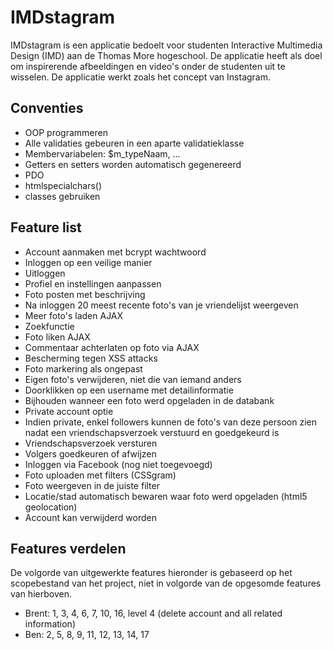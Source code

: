 # IMDstagram
IMDstagram is een applicatie bedoelt voor studenten Interactive Multimedia Design (IMD) aan de Thomas More hogeschool. De applicatie heeft als doel om inspirerende afbeeldingen en video's onder de studenten uit te wisselen. De applicatie werkt zoals het concept van Instagram.

## Conventies
- OOP programmeren
- Alle validaties gebeuren in een aparte validatieklasse
- Membervariabelen: $m_typeNaam, ...
- Getters en setters worden automatisch gegenereerd
- PDO
- htmlspecialchars()
- classes gebruiken

## Feature list
- Account aanmaken met bcrypt wachtwoord
- Inloggen op een veilige manier
- Uitloggen
- Profiel en instellingen aanpassen
- Foto posten met beschrijving
- Na inloggen 20 meest recente foto's van je vriendelijst weergeven
- Meer foto's laden AJAX
- Zoekfunctie
- Foto liken AJAX
- Commentaar achterlaten op foto via AJAX
- Bescherming tegen XSS attacks
- Foto markering als ongepast
- Eigen foto's verwijderen, niet die van iemand anders
- Doorklikken op een username met detailinformatie
- Bijhouden wanneer een foto werd opgeladen in de databank
- Private account optie
- Indien private, enkel followers kunnen de foto's van deze persoon zien nadat een vriendschapsverzoek verstuurd en goedgekeurd is
- Vriendschapsverzoek versturen
- Volgers goedkeuren of afwijzen
- Inloggen via Facebook (nog niet toegevoegd)
- Foto uploaden met filters (CSSgram)
- Foto weergeven in de juiste filter
- Locatie/stad automatisch bewaren waar foto werd opgeladen (html5 geolocation)
- Account kan verwijderd worden

## Features verdelen
De volgorde van uitgewerkte features hieronder is gebaseerd op het scopebestand van het project, niet in volgorde van de opgesomde features van hierboven.
- Brent: 1, 3, 4, 6, 7, 10, 16, level 4 (delete account and all related information)
- Ben: 2, 5, 8, 9, 11, 12, 13, 14, 17
